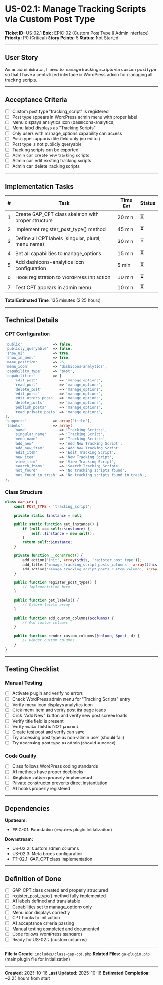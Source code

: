 # US-02.1: Manage Tracking Scripts via Custom Post Type

**Ticket ID:** US-02.1
**Epic:** EPIC-02 (Custom Post Type & Admin Interface)
**Priority:** P0 (Critical)
**Story Points:** 5
**Status:** Not Started

---

## User Story

As an administrator, I need to manage tracking scripts via custom post type so that I have a centralized interface in WordPress admin for managing all tracking scripts.

---

## Acceptance Criteria

- [ ] Custom post type "tracking_script" is registered
- [ ] Post type appears in WordPress admin menu with proper label
- [ ] Menu displays analytics icon (dashicons-analytics)
- [ ] Menu label displays as "Tracking Scripts"
- [ ] Only users with manage_options capability can access
- [ ] Post type supports title field only (no editor)
- [ ] Post type is not publicly queryable
- [ ] Tracking scripts can be exported
- [ ] Admin can create new tracking scripts
- [ ] Admin can edit existing tracking scripts
- [ ] Admin can delete tracking scripts

---

## Implementation Tasks

| # | Task | Time Est | Status |
|---|------|----------|--------|
| 1 | Create GAP_CPT class skeleton with proper structure | 20 min | ⏳ |
| 2 | Implement register_post_type() method | 45 min | ⏳ |
| 3 | Define all CPT labels (singular, plural, menu name) | 30 min | ⏳ |
| 4 | Set all capabilities to manage_options | 15 min | ⏳ |
| 5 | Add dashicons-analytics icon configuration | 5 min | ⏳ |
| 6 | Hook registration to WordPress init action | 10 min | ⏳ |
| 7 | Test CPT appears in admin menu | 10 min | ⏳ |

**Total Estimated Time:** 135 minutes (2.25 hours)

---

## Technical Details

### CPT Configuration

```php
'public'              => false,
'publicly_queryable'  => false,
'show_ui'             => true,
'show_in_menu'        => true,
'menu_position'       => 25,
'menu_icon'           => 'dashicons-analytics',
'capability_type'     => 'post',
'capabilities'        => [
    'edit_post'          => 'manage_options',
    'read_post'          => 'manage_options',
    'delete_post'        => 'manage_options',
    'edit_posts'         => 'manage_options',
    'edit_others_posts'  => 'manage_options',
    'delete_posts'       => 'manage_options',
    'publish_posts'      => 'manage_options',
    'read_private_posts' => 'manage_options',
],
'supports'            => array('title'),
'labels'              => array(
    'name'               => 'Tracking Scripts',
    'singular_name'      => 'Tracking Script',
    'menu_name'          => 'Tracking Scripts',
    'add_new'            => 'Add New Tracking Script',
    'add_new_item'       => 'Add New Tracking Script',
    'edit_item'          => 'Edit Tracking Script',
    'new_item'           => 'New Tracking Script',
    'view_item'          => 'View Tracking Script',
    'search_items'       => 'Search Tracking Scripts',
    'not_found'          => 'No tracking scripts found',
    'not_found_in_trash' => 'No tracking scripts found in trash',
),
```

### Class Structure

```php
class GAP_CPT {
    const POST_TYPE = 'tracking_script';

    private static $instance = null;

    public static function get_instance() {
        if (null === self::$instance) {
            self::$instance = new self();
        }
        return self::$instance;
    }

    private function __construct() {
        add_action('init', array($this, 'register_post_type'));
        add_filter('manage_tracking_script_posts_columns', array($this, 'add_custom_columns'));
        add_action('manage_tracking_script_posts_custom_column', array($this, 'render_custom_columns'), 10, 2);
    }

    public function register_post_type() {
        // Implementation here
    }

    public function get_labels() {
        // Return labels array
    }

    public function add_custom_columns($columns) {
        // Add custom columns
    }

    public function render_custom_columns($column, $post_id) {
        // Render custom columns
    }
}
```

---

## Testing Checklist

### Manual Testing

- [ ] Activate plugin and verify no errors
- [ ] Check WordPress admin menu for "Tracking Scripts" entry
- [ ] Verify menu icon displays analytics icon
- [ ] Click menu item and verify post list page loads
- [ ] Click "Add New" button and verify new post screen loads
- [ ] Verify title field is present
- [ ] Verify editor field is NOT present
- [ ] Create test post and verify can save
- [ ] Try accessing post type as non-admin user (should fail)
- [ ] Try accessing post type as admin (should succeed)

### Code Quality

- [ ] Class follows WordPress coding standards
- [ ] All methods have proper docblocks
- [ ] Singleton pattern properly implemented
- [ ] Private constructor prevents direct instantiation
- [ ] All hooks properly registered

---

## Dependencies

**Upstream:**
- EPIC-01: Foundation (requires plugin initialization)

**Downstream:**
- US-02.2: Custom admin columns
- US-02.3: Meta boxes configuration
- TT-02.1: GAP_CPT class implementation

---

## Definition of Done

- [ ] GAP_CPT class created and properly structured
- [ ] register_post_type() method fully implemented
- [ ] All labels defined and translatable
- [ ] Capabilities set to manage_options only
- [ ] Menu icon displays correctly
- [ ] CPT hooks to init action
- [ ] All acceptance criteria passing
- [ ] Manual testing completed and documented
- [ ] Code follows WordPress standards
- [ ] Ready for US-02.2 (custom columns)

---

**File to Create:** `includes/class-gap-cpt.php`
**Related Files:** `ga-plugin.php` (main plugin file for initialization)

---

**Created:** 2025-10-16
**Last Updated:** 2025-10-16
**Estimated Completion:** ~2.25 hours from start
